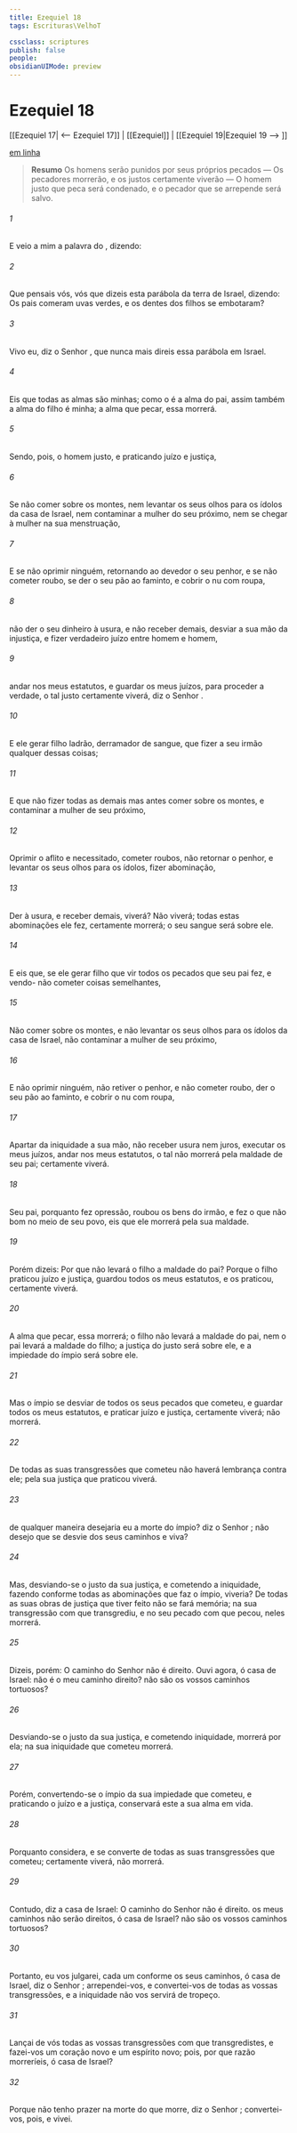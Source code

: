 ```yaml
---
title: Ezequiel 18
tags: Escrituras\VelhoT

cssclass: scriptures
publish: false
people:
obsidianUIMode: preview
---
```


# Ezequiel 18
[[Ezequiel 17| <-- Ezequiel 17]] | [[Ezequiel]] | [[Ezequiel 19|Ezequiel 19 --> ]]

[em linha](https://churchofjesuschrist.org/study/scriptures/ot/ezek/18?lang=por)

> __Resumo__
Os homens serão punidos por seus próprios pecados — Os pecadores morrerão, e os justos certamente viverão — O homem justo que peca será condenado, e o pecador que se arrepende será salvo.

###### 1 
E veio a mim a palavra do , dizendo:

###### 2 
Que pensais vós, vós que dizeis esta parábola da terra de Israel, dizendo: Os pais comeram uvas verdes, e os dentes dos filhos se embotaram?

###### 3 
Vivo eu, diz o Senhor , que nunca mais direis essa parábola em Israel.

###### 4 
Eis que todas as almas são minhas; como o é a alma do pai, assim também a alma do filho é minha; a alma que pecar, essa morrerá.

###### 5 
Sendo, pois, o homem justo, e praticando juízo e justiça,

###### 6 
Se não comer sobre os montes, nem levantar os seus olhos para os ídolos da casa de Israel, nem contaminar a mulher do seu próximo, nem se chegar à mulher na sua menstruação,

###### 7 
E se não oprimir ninguém, retornando ao devedor o seu penhor, e se não cometer roubo, se der o seu pão ao faminto, e cobrir o nu com roupa,

###### 8 
 não der o seu dinheiro à usura, e não receber demais,  desviar a sua mão da injustiça, e fizer verdadeiro juízo entre homem e homem,

###### 9 
 andar nos meus estatutos, e guardar os meus juízos, para proceder  a verdade, o tal justo certamente viverá, diz o Senhor .

###### 10 
E  ele gerar  filho ladrão, derramador de sangue, que fizer a seu irmão qualquer dessas coisas;

###### 11 
E que não fizer todas as demais  mas antes comer sobre os montes, e contaminar a mulher de seu próximo,

###### 12 
Oprimir o aflito e necessitado, cometer roubos, não retornar o penhor, e levantar os seus olhos para os ídolos,  fizer abominação,

###### 13 
Der  à usura, e receber demais,  viverá? Não viverá; todas estas abominações ele fez, certamente morrerá; o seu sangue será sobre ele.

###### 14 
E eis que, se  ele gerar filho que vir todos os pecados que seu pai fez, e vendo- não cometer coisas semelhantes,

###### 15 
Não comer sobre os montes, e não levantar os seus olhos para os ídolos da casa de Israel,  não contaminar a mulher de seu próximo,

###### 16 
E não oprimir ninguém,  não retiver o penhor, e não cometer roubo, der o seu pão ao faminto, e cobrir o nu com roupa,

###### 17 
Apartar da iniquidade a sua mão, não receber usura nem juros, executar os meus juízos,  andar nos meus estatutos, o tal não morrerá pela maldade de seu pai; certamente viverá.

###### 18 
Seu pai, porquanto fez opressão, roubou os bens do irmão, e fez o que não  bom no meio de seu povo, eis que ele morrerá pela sua maldade.

###### 19 
Porém dizeis: Por que não levará o filho a maldade do pai? Porque o filho praticou juízo e justiça,  guardou todos os meus estatutos, e os praticou,  certamente viverá.

###### 20 
A alma que pecar, essa morrerá; o filho não levará a maldade do pai, nem o pai levará a maldade do filho; a justiça do justo será sobre ele, e a impiedade do ímpio será sobre ele.

###### 21 
Mas  o ímpio se desviar de todos os seus pecados que cometeu, e guardar todos os meus estatutos, e praticar juízo e justiça, certamente viverá; não morrerá.

###### 22 
De todas as suas transgressões que cometeu não haverá lembrança contra ele; pela sua justiça que praticou viverá.

###### 23 
 de qualquer maneira desejaria eu a morte do ímpio? diz o Senhor ;  não desejo que se desvie dos seus caminhos e viva?

###### 24 
Mas, desviando-se o justo da sua justiça, e cometendo a iniquidade, fazendo conforme todas as abominações que faz o ímpio,  viveria? De todas as suas obras de justiça que tiver feito não se fará memória; na sua transgressão com que transgrediu, e no seu pecado com que pecou, neles morrerá.

###### 25 
Dizeis, porém: O caminho do Senhor não é direito. Ouvi agora, ó casa de Israel:  não é o meu caminho direito? não são os vossos caminhos tortuosos?

###### 26 
Desviando-se o justo da sua justiça, e cometendo iniquidade, morrerá por ela; na sua iniquidade que cometeu morrerá.

###### 27 
Porém, convertendo-se o ímpio da sua impiedade que cometeu, e praticando o juízo e a justiça, conservará este a sua alma em vida.

###### 28 
Porquanto considera, e se converte de todas as suas transgressões que cometeu; certamente viverá, não morrerá.

###### 29 
Contudo, diz a casa de Israel: O caminho do Senhor não é direito.  os meus caminhos não serão direitos, ó casa de Israel?  não são os vossos caminhos tortuosos?

###### 30 
Portanto, eu vos julgarei, cada um conforme os seus caminhos, ó casa de Israel, diz o Senhor ; arrependei-vos, e convertei-vos de todas as vossas transgressões, e a iniquidade não vos servirá de tropeço.

###### 31 
Lançai de vós todas as vossas transgressões com que transgredistes, e fazei-vos um coração novo e um espírito novo; pois, por que razão morreríeis, ó casa de Israel?

###### 32 
Porque não tenho prazer na morte do que morre, diz o Senhor ; convertei-vos, pois, e vivei.

